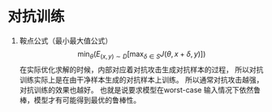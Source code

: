 # 对抗训练
  1. 鞍点公式（最小最大值公式）
  $$
  \min_{\theta} (E_{(x,y)\sim D} [\max_{\delta \in S} J(\theta,x+\delta,y)])
  $$
  在实际优化求解的时候，内部对应着对抗攻击生成对抗样本的过程，
  所以对抗训练实际上是在由干净样本生成的对抗样本上训练。
  所以通常对抗攻击越强，对抗训练的效果也越好。
  也就是说要求模型在worst-case 输入情况下依然鲁棒，模型才有可能得到最优的鲁棒性。
  

